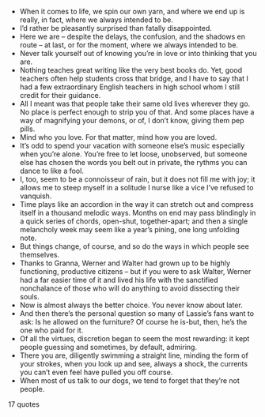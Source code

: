  - When it comes to life, we spin our own yarn, and where we end up is really, in fact, where we always intended to be.
 - I’d rather be pleasantly surprised than fatally disappointed.
 - Here we are – despite the delays, the confusion, and the shadows en route – at last, or for the moment, where we always intended to be.
 - Never talk yourself out of knowing you’re in love or into thinking that you are.
 - Nothing teaches great writing like the very best books do. Yet, good teachers often help students cross that bridge, and I have to say that I had a few extraordinary English teachers in high school whom I still credit for their guidance.
 - All I meant was that people take their same old lives wherever they go. No place is perfect enough to strip you of that. And some places have a way of magnifying your demons, or of, I don’t know, giving them pep pills.
 - Mind who you love. For that matter, mind how you are loved.
 - It’s odd to spend your vacation with someone else’s music especially when you’re alone. You’re free to let loose, unobserved, but someone else has chosen the words you belt out in private, the rythms you can dance to like a fool.
 - I, too, seem to be a connoisseur of rain, but it does not fill me with joy; it allows me to steep myself in a solitude I nurse like a vice I’ve refused to vanquish.
 - Time plays like an accordion in the way it can stretch out and compress itself in a thousand melodic ways. Months on end may pass blindingly in a quick series of chords, open-shut, together-apart; and then a single melancholy week may seem like a year’s pining, one long unfolding note.
 - But things change, of course, and so do the ways in which people see themselves.
 - Thanks to Granna, Werner and Walter had grown up to be highly functioning, productive citizens – but if you were to ask Walter, Werner had a far easier time of it and lived his life with the sanctified nonchalance of those who will do anything to avoid dissecting their souls.
 - Now is almost always the better choice. You never know about later.
 - And then there’s the personal question so many of Lassie’s fans want to ask: Is he allowed on the furniture? Of course he is-but, then, he’s the one who paid for it.
 - Of all the virtues, discretion began to seem the most rewarding: it kept people guessing and sometimes, by default, admiring.
 - There you are, diligently swimming a straight line, minding the form of your strokes, when you look up and see, always a shock, the currents you can’t even feel have pulled you off course.
 - When most of us talk to our dogs, we tend to forget that they’re not people.

17 quotes